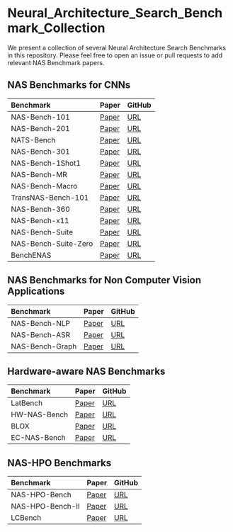 # Neural_Architecture_Search_Benchmark_Collection

We present a collection of several Neural Architecture Search Benchmarks in this repository. Please feel free to open an issue or pull requests to add relevant NAS Benchmark papers.

## NAS Benchmarks for CNNs


| Benchmark | Paper         | GitHub                  |
|:--------------------------------------------------------------------------------------------------------|:--------------|:-----------------------|
| NAS-Bench-101 | [Paper]() |  [URL](https://github.com/google-research/nasbench) |
| NAS-Bench-201 | [Paper]() |  [URL](https://github.com/D-X-Y/NAS-Bench-201) |
| NATS-Bench | [Paper]() |  [URL](https://github.com/D-X-Y/NATS-Bench) |
| NAS-Bench-301 | [Paper]() |  [URL](https://github.com/automl/nasbench301) |
| NAS-Bench-1Shot1 | [Paper]() |  [URL](https://github.com/automl/nasbench-1shot1) |
| NAS-Bench-MR | [Paper]() |  [URL](https://github.com/dingmyu/NCP) |
| NAS-Bench-Macro | [Paper]() |  [URL](https://github.com/xiusu/NAS-Bench-Macro) |
| TransNAS-Bench-101 | [Paper]() |  [URL](https://github.com/kmdanielduan/TransNASBench) |
| NAS-Bench-360 | [Paper]() |  [URL](https://github.com/rtu715/NAS-Bench-360) |
| NAS-Bench-x11 | [Paper]() |  [URL](https://github.com/automl/nas-bench-x11) |
| NAS-Bench-Suite | [Paper]() |  [URL](https://github.com/automl/NASLib) |
| NAS-Bench-Suite-Zero | [Paper]() |  [URL](https://github.com/automl/naslib/tree/zerocost) |
| BenchENAS | [Paper]() |  [URL](https://benchenas.com/) |






## NAS Benchmarks for Non Computer Vision Applications

| Benchmark | Paper         | GitHub                  |
|:--------------------------------------------------------------------------------------------------------|:--------------|:-----------------------|
| NAS-Bench-NLP | [Paper]() |  [URL]() |
| NAS-Bench-ASR | [Paper]() |  [URL]() |
| NAS-Bench-Graph | [Paper]() |  [URL]() |





## Hardware-aware NAS Benchmarks

| Benchmark | Paper         | GitHub                  |
|:--------------------------------------------------------------------------------------------------------|:--------------|:-----------------------|
| LatBench | [Paper]() |  [URL](https://arxiv.org/pdf/2203.02094.pdf) |
| HW-NAS-Bench | [Paper]() |  [URL]() |
| BLOX | [Paper]() |  [URL]() |
| EC-NAS-Bench | [Paper]() |  [URL]() |




## NAS-HPO Benchmarks


| Benchmark | Paper         | GitHub                  |
|:--------------------------------------------------------------------------------------------------------|:--------------|:-----------------------|
| NAS-HPO-Bench | [Paper](https://arxiv.org/pdf/2203.02094.pdf) |  [URL](https://arxiv.org/pdf/2203.02094.pdf) |
| NAS-HPO-Bench-II | [Paper](https://arxiv.org/pdf/2203.02094.pdf) |  [URL](https://arxiv.org/pdf/2203.02094.pdf) |
| LCBench | [Paper](https://arxiv.org/pdf/2203.02094.pdf) |  [URL](https://arxiv.org/pdf/2203.02094.pdf) |







